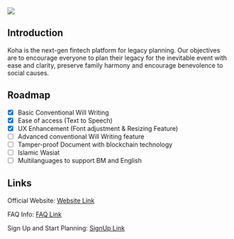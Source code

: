 <img src="https://user-images.githubusercontent.com/31230290/134104793-30211194-2e77-45c2-a344-8399985fa065.png">


## Introduction
Koha is the next-gen fintech platform for legacy planning. Our objectives are to encourage everyone to plan their legacy for the inevitable event with ease and clarity, preserve family harmony and encourage benevolence to social causes.

## Roadmap
- [x] Basic Conventional Will Writing
- [x] Ease of access (Text to Speech)
- [x] UX Enhancement (Font adjustment & Resizing Feature)
- [ ] Advanced conventional Will Writing feature 
- [ ] Tamper-proof Document with blockchain technology
- [ ] Islamic Wasiat
- [ ] Multilanguages to support BM and English

## Links
Official Website: 
[Website Link](https://koha.digital/)

FAQ Info:
[FAQ Link](https://koha.digital/join-our-beta/)

Sign Up and Start Planning: 
[SignUp Link](https://app.koha.digital/)

